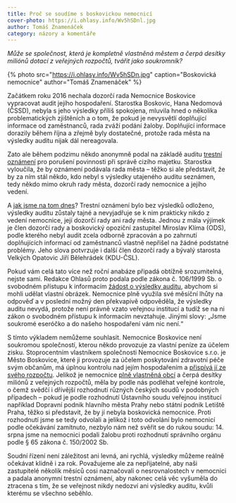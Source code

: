 ```yaml
---
title: Proč se soudíme s boskovickou nemocnicí
cover-photo: https://i.ohlasy.info/Wv5hSDnl.jpg
author: Tomáš Znamenáček
category: názory a komentáře
---
```


*Může se společnost, která je kompletně vlastněná městem a čerpá desítky miliónů dotací z veřejných rozpočtů, tvářit jako soukromník?*

{% photo src="https://i.ohlasy.info/Wv5hSDn.jpg" caption="Boskovická nemocnice" author="Tomáš Znamenáček" %}

Začátkem roku 2016 nechala dozorčí rada Nemocnice Boskovice vypracovat audit jejího hospodaření. Starostka Boskovic, Hana Nedomová (ČSSD), nebyla s jeho výsledky příliš spokojena, mluvila hned o několika problematických zjištěních a o tom, že pokud je nevysvětlí doplňující informace od zaměstnanců, rada zváží podání žaloby. Doplňující informace dorazily během října a zřejmě byly dostatečné, protože rada města na výsledky auditu nijak dál nereagovala.

Zato ale během podzimu někdo anonymně podal na základě auditu [trestní oznámení](http://www.ohlasy.info/clanky/2016/12/dalsi-trestni-oznameni.html) pro porušení povinnosti při správě cizího majetku. Starostka vyloučila, že by oznámení podávala rada města – těžko si ale představit, že by za ním stál někdo, kdo nebyl s výsledky utajeného auditu seznámen, tedy někdo mimo okruh rady města, dozorčí rady nemocnice a jejího vedení.

A [jak jsme na tom dnes](http://www.ohlasy.info/clanky/2017/05/audit-nemocnice.html)? Trestní oznámení bylo bez výsledků odloženo, výsledky auditu zůstaly tajné a nevyjadřuje se k nim prakticky nikdo z vedení nemocnice, její dozorčí rady ani rady města. Jednou z mála výjimek je člen dozorčí rady a boskovický opoziční zastupitel Miroslav Klíma (ODS), podle kterého nebyl audit zcela odborně zpracován a po zahrnutí doplňujících informací od zaměstnanců vlastně nepřišel na žádné podstatné problémy. Jeho slova potvrzuje i další člen dozorčí rady a bývalý starosta Velkých Opatovic Jiří Bělehrádek (KDU-ČSL).

Pokud vám celá tato více než roční anabáze připadá obtížně srozumitelná, nejste sami. Redakce Ohlasů proto podala podle zákona č. 106/1999 Sb. o svobodném přístupu k informacím [žádost o výsledky auditu](http://www.infoprovsechny.cz/request/audit_financniho_hospodareni_a_b), abychom si mohli udělat vlastní obrázek. Nemocnice plně využila své měsíční lhůty na odpověď a v poslední možný den překvapivě odpověděla, že výsledky auditu nevydá, protože není právně vzato veřejnou institucí a tudíž se na ni zákon o svobodném přístupu k informacím nevztahuje. Jinými slovy: „Jsme soukromé eseróčko a do našeho hospodaření vám nic není.“

S tímto výkladem nemůžeme souhlasit. Nemocnice Boskovice není soukromou společností, kterou někdo provozuje za vlastní peníze za účelem zisku. Stoprocentním vlastníkem společnosti Nemocnice Boskovice s.r.o. je Město Boskovice, které ji provozuje za účelem poskytování zdravotní péče svým občanům, má úplnou kontrolu nad jejím hospodařením a [přispívá jí ze svého rozpočtu](http://www.ohlasy.info/clanky/2016/03/hospodareni-nemocnice.html). Jelikož je nemocnice [plně vlastněná obcí](https://or.justice.cz/ias/ui/rejstrik-firma.vysledky?subjektId=304319&typ=PLATNY) a čerpá desítky miliónů z veřejných rozpočtů, měla by podle nás podléhat veřejné kontrole, o čemž svědčí i dřívější rozhodnutí různých českých soudů v podobných případech – pokud je podle rozhodnutí Ústavního soudu veřejnou institucí například Dopravní podnik hlavního města Prahy nebo státní podnik Letiště Praha, těžko si představit, že by jí nebyla boskovická nemocnice. Proti rozhodnutí jsme se tedy odvolali a jelikož i toto odvolání bylo nemocnicí podle očekávání zamítnuto, nezbylo nám než svěřit se do rukou soudu: 14. srpna jsme na nemocnici podali žalobu proti rozhodnutí správního orgánu podle § 65 zákona č. 150/2002 Sb.

Soudní řízení není záležitost ani levná, ani rychlá, výsledky můžeme reálně očekávat klidně i za rok. Považujeme ale za nepřijatelné, aby naši zastupitelé několik měsíců cosi naznačovali o nesrovnalostech v nemocnici a padala anonymní trestní oznámení, aby nakonec celá věc vyšuměla do ztracena s tím, že se veřejnost nikdy nedozví ani výsledky auditu, kvůli kterému se všechno seběhlo.
